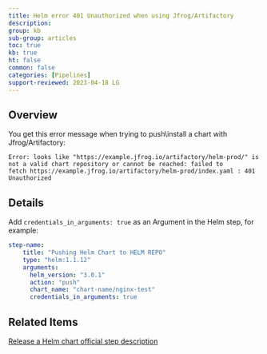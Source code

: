 ```yaml
---
title: Helm error 401 Unauthorized when using Jfrog/Artifactory
description: 
group: kb
sub-group: articles
toc: true
kb: true
ht: false
common: false
categories: [Pipelines]
support-reviewed: 2023-04-18 LG
---
```


## Overview

You get this error message when trying to push\install a chart with
Jfrog/Artifactory:

```shell
Error: looks like "https://example.jfrog.io/artifactory/helm-prod/" is   
not a valid chart repository or cannot be reached: failed to   
fetch https://example.jfrog.io/artifactory/helm-prod/index.yaml : 401 Unauthorized
```

## Details

Add `credentials_in_arguments: true` as an Argument in the Helm step, for example:

```yaml
step-name:  
    title: "Pushing Helm Chart to HELM REPO"  
    type: "helm:1.1.12"  
    arguments:  
      helm_version: "3.0.1"  
      action: "push"  
      chart_name: "chart-name/nginx-test"  
      credentials_in_arguments: true
```

## Related Items

[Release a Helm chart official step description](https://g.codefresh.io/steps/helm)
